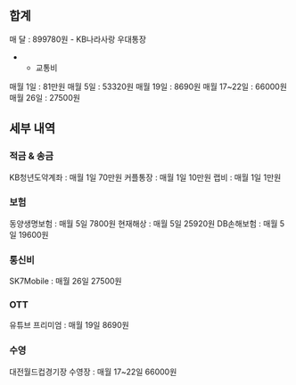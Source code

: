 ## 합계
매 달  : 899780원 - KB나라사랑 우대통장
+ + 교통비

매월 1일 : 81만원 
매월 5일 : 53320원
매월 19일 : 8690원
매월 17~22일 : 66000원
매월 26일 : 27500원
## 세부 내역
### 적금 & 송금
KB청년도약계좌 : 매월 1일 70만원
커플통장 : 매월 1일 10만원
랩비 : 매월 1일 1만원
### 보험
동양생명보험 : 매월 5일 7800원
현재해상 : 매월 5일 25920원
DB손해보험 : 매월 5일 19600원
### 통신비
SK7Mobile : 매월 26일 27500원
### OTT 
유튜브 프리미엄 : 매월 19일 8690원
### 수영
대전월드컵경기장 수영장 : 매월 17~22일 66000원


